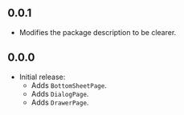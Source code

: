 ## 0.0.1

- Modifies the package description to be clearer.

## 0.0.0

- Initial release:
  - Adds `BottomSheetPage`.
  - Adds `DialogPage`.
  - Adds `DrawerPage`.
